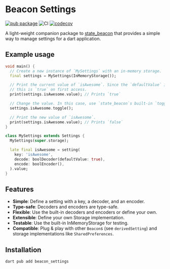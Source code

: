 <!-- 
This README describes the package. If you publish this package to pub.dev,
this README's contents appear on the landing page for your package.

For information about how to write a good package README, see the guide for
[writing package pages](https://dart.dev/guides/libraries/writing-package-pages). 

For general information about developing packages, see the Dart guide for
[creating packages](https://dart.dev/guides/libraries/create-library-packages)
and the Flutter guide for
[developing packages and plugins](https://flutter.dev/developing-packages). 
-->

# Beacon Settings

[![pub package](https://img.shields.io/pub/v/beacon_settings.svg)](https://pub.dev/packages/beacon_settings)
![CI](https://github.com/btrautmann/beacon_settings/actions/workflows/dart.yml/badge.svg)
[![codecov](https://codecov.io/gh/btrautmann/beacon_settings/graph/badge.svg?token=MXT6227EXW)](https://codecov.io/gh/btrautmann/beacon_settings)

A light-weight companion package to [state_beacon](https://pub.dev/packages/state_beacon/example) that provides a simple way to manage settings for a dart application.

## Example usage

```dart
void main() {
  // Create a new instance of `MySettings` with an in-memory storage.
  final settings = MySettings(InMemoryStorage());

  // Print the current value of `isAwesome`. Since the `defaultValue` is true,
  // this is `true` on first access.
  print(settings.isAwesome.value); // Prints `true`

  // Change the value. In this case, use `state_beacon`s built-in `toggle` method.
  settings.isAwesome.toggle();

  // Print the new value of `isAwesome`.
  print(settings.isAwesome.value); // Prints `false`
}

class MySettings extends Settings {
  MySettings(super.storage);

  late final isAwesome = setting(
    key: 'isAwesome',
    decode: boolDecoder(defaultValue: true),
    encode: boolEncoder(),
  ).value;
}
```

## Features

- **Simple**: Define a setting with a key, a decoder, and an encoder.
- **Type-safe**: Decoders and encoders are type-safe.
- **Flexible**: Use the built-in decoders and encoders or define your own.
- **Extensible**: Define your own Storage implementation.
- **Testable**: Use the built-in InMemoryStorage for testing.
- **Compatible**: Plug & play with other `Beacon`s (see `derivedSetting`) and storage implementations like `SharedPreferences`.

## Installation

```sh
dart pub add beacon_settings
```
